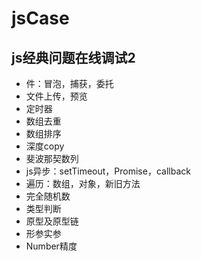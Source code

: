 # jsCase

## js经典问题在线调试2
- 件：冒泡，捕获，委托
- 文件上传，预览
- 定时器
- 数组去重
- 数组排序
- 深度copy
- 斐波那契数列
- js异步：setTimeout，Promise，callback
- 遍历：数组，对象，新旧方法
- 完全随机数
- 类型判断
- 原型及原型链
- 形参实参
- Number精度
